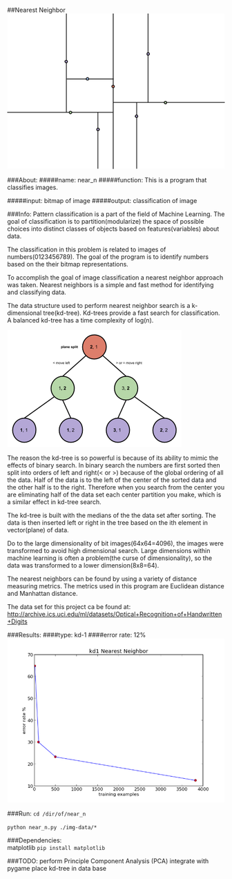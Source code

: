 ##Nearest Neighbor
<img src = "./about/near-n.png">

###About:
#####name:
near_n
#####function:
This is a program that classifies images. 

#####input:
bitmap of image
#####output:
classification of image

###Info:
Pattern classification is a part of the field of Machine Learning. The goal of classification is to partition(modularize) the space of possible choices into distinct classes of objects based on features(variables) about data. 

The classification in this problem is related to images of numbers(0123456789). The goal of the program is to identify numbers based on the their bitmap representations. 

To accomplish the goal of image classification a nearest neighbor approach was taken. Nearest neighbors is a simple and fast method for identifying and classifying data.

The data structure used to perform nearest neighbor search is a k-dimensional tree(kd-tree). Kd-trees provide a fast search for classification. A balanced kd-tree has a time complexity of log(n).

<img src = "./about/kd-tree.png">

The reason the kd-tree is so powerful is because of its ability to mimic the effects of binary search. In binary search the numbers are first sorted then split into orders of left and right(< or >) because of the global ordering of all the data. Half of the data is to the left of the center of the sorted data and the other half is to the right. Therefore when you search from the center you are eliminating half of the data set each center partition you make, which is a similar effect in kd-tree search.   

The kd-tree is built with the medians of the the data set after sorting. The data is then inserted left or right in the tree based on the ith element in vector(plane) of data.

Do to the large dimensionality of bit images(64x64=4096), the images were transformed to avoid high dimensional search. Large dimensions within machine learning is often a problem(the curse of dimensionality), so the data was transformed to a lower dimension(8x8=64). 

The nearest neighbors can be found by using a variety of distance measuring metrics. The metrics used in this program are Euclidean distance and Manhattan distance.

The data set for this project ca be found at:
http://archive.ics.uci.edu/ml/datasets/Optical+Recognition+of+Handwritten+Digits

###Results: 
####type: 
kd-1
####error rate: 
12%
<img src = "./results/kd1.png">

###Run:
`cd /dir/of/near_n`

`python near_n.py ./img-data/*`

###Dependencies:   
matplotlib
`pip install matplotlib`

###TODO:
perform Principle Component Analysis (PCA)
integrate with pygame
place kd-tree in data base 